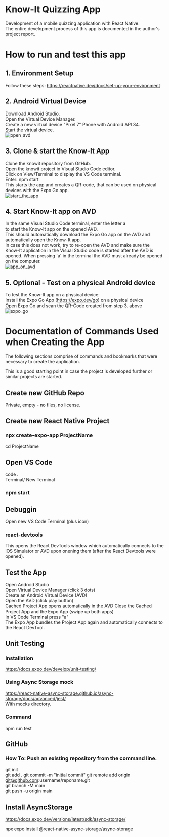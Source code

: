 # Know-It Quizzing App #
Development of a mobile quizzing application with React Native.  
The entire development process of this app is documented in the author's project report.  

# How to run and test this app #

## 1. Environment Setup ##
Follow these steps: https://reactnative.dev/docs/set-up-your-environment  

## 2. Android Virtual Device ##
Download Android Studio.  
Open the Virtual Device Manager.  
Create a new virtual device "Pixel 7" Phone with Android API 34.  
Start the virtual device.  
![open_avd](https://github.com/swbergmann/knowit/assets/52543581/93618e72-d728-43d0-a45e-0fef2b1a3968)  

## 3. Clone & start the Know-It App ##
Clone the knowit repository from GitHub.  
Open the knowit project in Visual Studio Code editor.  
Click on View/Terminal to display the VS Code terminal.  
Enter: npm start  
This starts the app and creates a QR-code, that can be used on physical devices with the Expo Go app.  
![start_the_app](https://github.com/swbergmann/knowit/assets/52543581/30150a00-5819-4c27-82a5-db628cd95dd5)  

## 4. Start Know-It app on AVD ##
In the same Visual Studio Code terminal, enter the letter a  
to start the Know-It app on the opened AVD.  
This should automatically download the Expo Go app on the AVD and automatically open the Know-It app.  
In case this does not work, try to re-open the AVD and make sure the Know-It application in the Visual Studio code is started after the AVD is opened. When pressing 'a' in the terminal the AVD must already be opened on the computer.  
![app_on_avd](https://github.com/swbergmann/knowit/assets/52543581/4cd9b9f7-d611-4702-bab7-09ac0cfb3981)

## 5. Optional - Test on a physical Android device ##
To test the Know-It app on a physical device:  
Install the Expo Go App (https://expo.dev/go) on a physical device  
Open Expo Go and scan the QR-Code created from step 3. above  
![expo_go](https://github.com/swbergmann/knowit/assets/52543581/10e88d67-916b-4702-8346-8ba465f9f6e1)




















# Documentation of Commands Used when Creating the App #
The following sections comprise of commands and bookmarks
that were necessary to create the application.

This is a good starting point in case the project is developed further or similar projects are started.

## Create new GitHub Repo ##
Private, empty - no files, no license.

## Create new React Native Project ##
### npx create-expo-app ProjectName ###
cd ProjectName

## Open VS Code ##
code .  
Terminal/ New Terminal  
### npm start ###

## Debuggin ##
Open new VS Code Terminal (plus icon)
### react-devtools ###
This opens the React DevTools window which automatically connects to the iOS Simulator or AVD upon onening them (after the React Devtools were opened).

## Test the App ##
Open Android Studio  
Open Virtual Device Manager (click 3 dots)  
Create an Android Virtual Device (AVD)  
Open the AVD (click play button)  
Cached Project App opens automatically in the AVD
Close the Cached Project App and the Expo App (swipe up both apps)  
In VS Code Terminal press "a"  
The Expo App bundles the Project App again and automatically connects to the React DevTool.

## Unit Testing ##
### Installation ###
https://docs.expo.dev/develop/unit-testing/

### Using Async Storage mock ###
https://react-native-async-storage.github.io/async-storage/docs/advanced/jest/  
With mocks directory.

### Command ###
npm run test

## GitHub ##
### How To: Push an existing repository from the command line. ###
git init  
git add .
git commit -m "initial commit"
git remote add origin git@github.com:username/reponame.git  
git branch -M main  
git push -u origin main  

## Install AsyncStorage ##
https://docs.expo.dev/versions/latest/sdk/async-storage/  

npx expo install @react-native-async-storage/async-storage  

